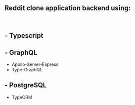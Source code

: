 ## Reddit clone application backend using:

<br>

## - **Typescript**

## - **GraphQL**

- Apollo-Server-Express
- Type-GraphQL

## - **PostgreSQL**

- TypeORM
